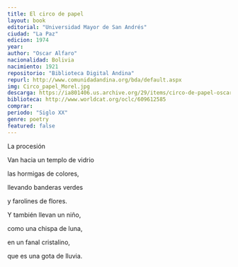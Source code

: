 ```yaml
---
title: El circo de papel 
layout: book
editorial: "Universidad Mayor de San Andrés"
ciudad: "La Paz"
edicion: 1974
year: 
author: "Oscar Alfaro"
nacionalidad: Bolivia
nacimiento: 1921 
repositorio: "Biblioteca Digital Andina"
repurl: http://www.comunidadandina.org/bda/default.aspx
img: Circo_papel_Morel.jpg
descarga: https://ia801406.us.archive.org/29/items/circo-de-papel-oscar-alfaro/Circo%20de%20papel%20-%20Oscar%20Alfaro.pdf
biblioteca: http://www.worldcat.org/oclc/609612585
comprar: 
periodo: "Siglo XX"
genre: poetry
featured: false
---
```

 

La procesión 
 
Van hacia un templo de vidrio
  
las hormigas de colores,
 
llevando banderas verdes 
 
y farolines de flores. 
 
 
Y también llevan un niño, 
 
como una chispa de luna, 
 
en un fanal cristalino, 
 
que es una gota de lluvia.
